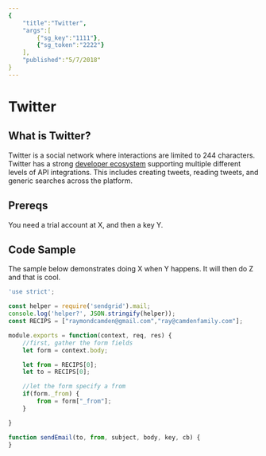 ```yaml
---
{
	"title":"Twitter",
	"args":[
		{"sg_key":"1111"},
		{"sg_token":"2222"}
	],
	"published":"5/7/2018"
}
---
```


# Twitter

## What is Twitter?

Twitter is a social network where interactions are limited to 244 characters. Twitter has a strong [developer ecosystem](https://developer.twitter.com/) supporting multiple different levels of API integrations. This includes creating tweets, reading tweets, and generic searches across the platform.

## Prereqs

You need a trial account at X, and then a key Y.

## Code Sample

The sample below demonstrates doing X when Y happens. It will then do Z and that is cool.

```js
'use strict';

const helper = require('sendgrid').mail;
console.log('helper?', JSON.stringify(helper));
const RECIPS = ["raymondcamden@gmail.com","ray@camdenfamily.com"];

module.exports = function(context, req, res) {
	//first, gather the form fields
	let form = context.body;

	let from = RECIPS[0];
	let to = RECIPS[0];

	//let the form specify a from
	if(form._from) {
		from = form["_from"];
	}

}

function sendEmail(to, from, subject, body, key, cb) {
}
```
